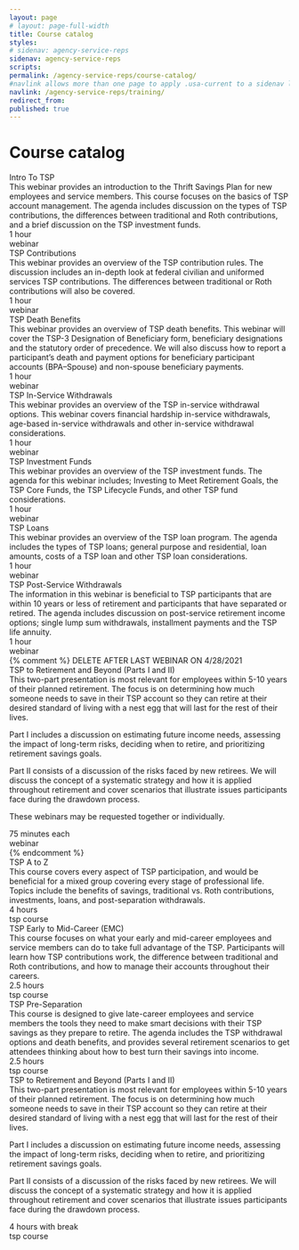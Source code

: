 ```yaml
---
layout: page
# layout: page-full-width
title: Course catalog
styles:
# sidenav: agency-service-reps
sidenav: agency-service-reps
scripts:
permalink: /agency-service-reps/course-catalog/
#navlink allows more than one page to apply .usa-current to a sidenav link
navlink: /agency-service-reps/training/
redirect_from:
published: true
---
```


# Course catalog

<section class="course-catalog">
<!-- Intro to TSP -->
<a name="intro-to-tsp"></a>
<div class="grid-container">
  <div class="course">Intro To TSP</div>
  <div class="description" markdown="1">
  This webinar provides an introduction to the Thrift Savings Plan for new employees and service members. This course focuses on the basics of TSP account management. The agenda includes discussion on the types of TSP contributions, the differences between traditional and Roth contributions, and a brief discussion on the TSP investment funds.
  </div>
  <div class="duration">1 hour</div>
  <div class="format"><span data-term="webinar" class="js-glossary-toggle term term-end">webinar</span></div>
</div>
<!-- TSP Contributions -->
<a name="tsp-contributions"></a>
<div class="grid-container">
  <div class="course">TSP Contributions</div>
  <div class="description" markdown="1">
  This webinar provides an overview of the TSP contribution rules. The discussion includes an in-depth look at federal civilian and uniformed services TSP contributions. The differences between traditional or Roth contributions will also be covered.
  </div>
  <div class="duration">1 hour</div>
  <div class="format"><span data-term="webinar" class="js-glossary-toggle term term-end">webinar</span></div>
</div>
<!-- TSP Death Benefits -->
<a name="tsp-death-benefits"></a>
<div class="grid-container">
  <div class="course">TSP Death Benefits</div>
  <div class="description" markdown="1">
  This webinar provides an overview of TSP death benefits. This webinar will cover the TSP-3 Designation of Beneficiary form, beneficiary designations and the statutory order of precedence. We will also discuss how to report a participant’s death and payment options for beneficiary participant accounts (BPA–Spouse) and non-spouse beneficiary payments.
  </div>
  <div class="duration">1 hour</div>
  <div class="format"><span data-term="webinar" class="js-glossary-toggle term term-end">webinar</span></div>
</div>
<!-- TSP In-Service Withdrawals -->
<a name="tsp-in-service-withdrawals"></a>
<div class="grid-container">
  <div class="course">TSP In-Service Withdrawals</div>
  <div class="description" markdown="1">
  This webinar provides an overview of the TSP in-service withdrawal options. This webinar covers financial hardship in-service withdrawals, age-based in-service withdrawals and other in-service withdrawal considerations.
  </div>
  <div class="duration">1 hour</div>
  <div class="format"><span data-term="webinar" class="js-glossary-toggle term term-end">webinar</span></div>
</div>
<!-- TSP Investment Funds -->
<a name="tsp-investment-funds"></a>
<div class="grid-container">
  <div class="course">TSP Investment Funds</div>
  <div class="description" markdown="1">
  This webinar provides an overview of the TSP investment funds. The agenda for this webinar includes; Investing to Meet Retirement Goals, the TSP Core Funds, the TSP Lifecycle Funds, and other TSP fund considerations.
  </div>
  <div class="duration">1 hour</div>
  <div class="format"><span data-term="webinar" class="js-glossary-toggle term term-end">webinar</span></div>
</div>
<!-- TSP Loans -->
<a name="tsp-loans"></a>
<div class="grid-container">
  <div class="course">TSP Loans</div>
  <div class="description" markdown="1">
  This webinar provides an overview of the TSP loan program. The agenda includes the types of TSP loans; general purpose and residential, loan amounts, costs of a TSP loan and other TSP loan considerations.
  </div>
  <div class="duration">1 hour</div>
  <div class="format"><span data-term="webinar" class="js-glossary-toggle term term-end">webinar</span></div>
</div>
<!-- TSP Post-Service Withdrawals -->
<a name="tsp-post-service-withdrawals"></a>
<div class="grid-container">
  <div class="course">TSP Post-Service Withdrawals</div>
  <div class="description" markdown="1">
  The information in this webinar is beneficial to TSP participants that are within 10 years or less of retirement and participants that have separated or retired. The agenda includes discussion on post-service retirement income options; single lump sum withdrawals, installment payments and the TSP life annuity.
  </div>
  <div class="duration">1 hour</div>
  <div class="format"><span data-term="webinar" class="js-glossary-toggle term term-end">webinar</span></div>
</div>
{% comment %}
<!-- TSP to Retirement and Beyond (Parts I and II) -->
DELETE AFTER LAST WEBINAR ON 4/28/2021
<a name="tsp-to-retirement-and-beyond"></a>
<div class="grid-container">
  <div class="course">TSP to Retirement and Beyond (Parts I and II)</div>
  <div class="description" markdown="1">
  This two-part presentation is most relevant for employees within 5-10 years of their planned retirement. The focus is on determining how much someone needs to save in their TSP account so they can retire at their desired standard of living with a nest egg that will last for the rest of their lives.

  Part I includes a discussion on estimating future income needs, assessing the impact of long-term risks, deciding when to retire, and prioritizing retirement savings goals.

  Part II consists of a discussion of the risks faced by new retirees. We will discuss the concept of a systematic strategy and how it is applied throughout retirement and cover scenarios that illustrate issues participants face during the drawdown process.

  These webinars may be requested together or individually.
  </div>
  <div class="duration">75 minutes each</div>
  <div class="format"><span data-term="webinar" class="js-glossary-toggle term term-end">webinar</span></div>
</div>
{% endcomment %}
<!-- TSP COURSES -->
<!-- A-Z Training -->
<a name="tsp-a-to-z"></a>
<div class="grid-container">
  <div class="course">TSP A to Z</div>
  <div class="description" markdown="1">
  This course covers every aspect of TSP participation, and would be beneficial for a mixed group covering every stage of professional life. Topics include the benefits of savings, traditional vs. Roth contributions, investments, loans, and post-separation withdrawals.
  </div>
  <div class="duration">4 hours</div>
  <div class="format"><span data-term="tsp course" class="js-glossary-toggle term term-end course">tsp course</span></div>
</div>
<!-- TSP Early to Mid-Career (EMC) -->
<a name="tsp-early-to-mid-career"></a>
<div class="grid-container">
  <div class="course">TSP Early to Mid-Career (EMC)</div>
  <div class="description" markdown="1">
  This course focuses on what your early and mid-career employees and service members can do to take full advantage of the TSP. Participants will learn how TSP contributions work, the difference between traditional and Roth contributions, and how to manage their accounts throughout their careers.
  </div>
  <div class="duration">2.5 hours</div>
  <div class="format"><span data-term="tsp course" class="js-glossary-toggle term term-end course">tsp course</span></div>
</div>
<!-- TSP Pre-Separation -->
<a name="tsp-pre-separation"></a>
<div class="grid-container">
  <div class="course">TSP Pre-Separation</div>
  <div class="description" markdown="1">
  This course is designed to give late-career employees and service members the tools they need to make smart decisions with their TSP savings as they prepare to retire. The agenda includes the TSP withdrawal options and death benefits, and provides several retirement scenarios to get attendees thinking about how to best turn their savings into income.
  </div>
  <div class="duration">2.5 hours</div>
  <div class="format"><span data-term="tsp course" class="js-glossary-toggle term term-end course">tsp course</span></div>
</div>
<!-- TSP to Retirement and Beyond (Parts I and II) -->
<a name="tsp-to-retirement-and-beyond"></a>
<div class="grid-container">
  <div class="course">TSP to Retirement and Beyond (Parts I and II)</div>
  <div class="description" markdown="1">
  This two-part presentation is most relevant for employees within 5-10 years of their planned retirement. The focus is on determining how much someone needs to save in their TSP account so they can retire at their desired standard of living with a nest egg that will last for the rest of their lives.

  Part I includes a discussion on estimating future income needs, assessing the impact of long-term risks, deciding when to retire, and prioritizing retirement savings goals.

  Part II consists of a discussion of the risks faced by new retirees. We will discuss the concept of a systematic strategy and how it is applied throughout retirement and cover scenarios that illustrate issues participants face during the drawdown process.
  </div>
  <div class="duration">4 hours with break</div>
  <div class="format"><span data-term="tsp course" class="js-glossary-toggle term term-end course">tsp course</span></div>
</div>
</section>

<!-- CONTENT END -->
